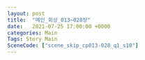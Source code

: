 ```yaml
---
layout: post
title:  "메인_회상_013~028장"
date:   2021-07-25 17:00:00 +0000
categories: Main
Tags: Story Main
SceneCode: ["scene_skip_cp013-028_q1_s10"]
---
```


